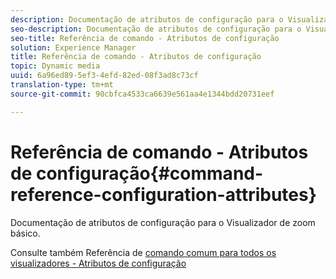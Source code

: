 ```yaml
---
description: Documentação de atributos de configuração para o Visualizador de zoom básico.
seo-description: Documentação de atributos de configuração para o Visualizador de zoom básico.
seo-title: Referência de comando - Atributos de configuração
solution: Experience Manager
title: Referência de comando - Atributos de configuração
topic: Dynamic media
uuid: 6a96ed89-5ef3-4efd-82ed-08f3ad8c73cf
translation-type: tm+mt
source-git-commit: 90cbfca4533ca6639e561aa4e1344bdd20731eef

---
```



# Referência de comando - Atributos de configuração{#command-reference-configuration-attributes}

Documentação de atributos de configuração para o Visualizador de zoom básico.

<!--<a id="section_F52FF0F139604447A870ABE6E1C03444"></a>-->

Consulte também Referência de [comando comum para todos os visualizadores - Atributos de configuração](../../../r-html5-viewer-20-cmdref-configattrib/r-html5-viewer-20-cmdref-configattrib.md#concept-850e0f2c49b949deb7cfbfd330d329bd)
